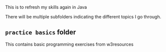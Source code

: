 This is to refresh my skills again in Java

There will be multiple subfolders indicating the different topics I go through.

## `practice basics` folder
This contains basic programming exercises from w3resources
